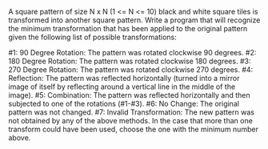A square pattern of size N x N (1 <= N <= 10) black and white square tiles is 
transformed into another square pattern. Write a program that will recognize the 
minimum transformation that has been applied to the original pattern given the following 
list of possible transformations:

#1: 90 Degree Rotation: The pattern was rotated clockwise 90 degrees.
#2: 180 Degree Rotation: The pattern was rotated clockwise 180 degrees.
#3: 270 Degree Rotation: The pattern was rotated clockwise 270 degrees.
#4: Reflection: The pattern was reflected horizontally (turned into a mirror image of itself 
by reflecting around a vertical line in the middle of the image).
#5: Combination: The pattern was reflected horizontally and then subjected to one of the rotations (#1-#3).
#6: No Change: The original pattern was not changed.
#7: Invalid Transformation: The new pattern was not obtained by any of the above methods.
In the case that more than one transform could have been used, choose the one with the minimum number above.